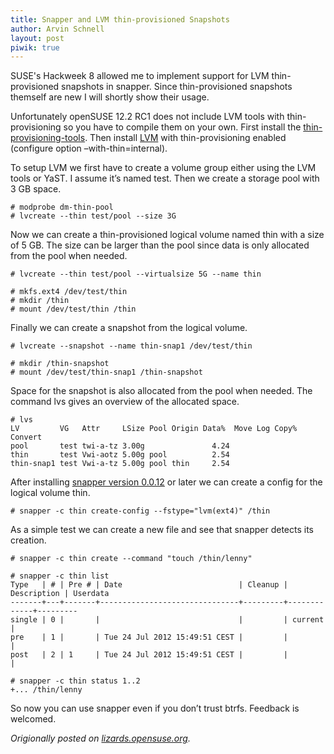 ```yaml
---
title: Snapper and LVM thin-provisioned Snapshots
author: Arvin Schnell
layout: post
piwik: true
---
```


SUSE's Hackweek 8 allowed me to implement support for LVM
thin-provisioned snapshots in snapper. Since thin-provisioned
snapshots themself are new I will shortly show their usage.

Unfortunately openSUSE 12.2 RC1 does not include LVM tools with
thin-provisioning so you have to compile them on your own. First
install the
[thin-provisioning-tools](https://github.com/jthornber/thin-provisioning-tools). Then
install [LVM](ftp://sources.redhat.com/pub/lvm2/LVM2.2.02.96.tgz) with
thin-provisioning enabled (configure option –with-thin=internal).

To setup LVM we first have to create a volume group either using the
LVM tools or YaST. I assume it’s named test. Then we create a storage
pool with 3 GB space.

~~~
# modprobe dm-thin-pool
# lvcreate --thin test/pool --size 3G
~~~

Now we can create a thin-provisioned logical volume named thin with a
size of 5 GB. The size can be larger than the pool since data is only
allocated from the pool when needed.

~~~
# lvcreate --thin test/pool --virtualsize 5G --name thin

# mkfs.ext4 /dev/test/thin
# mkdir /thin
# mount /dev/test/thin /thin
~~~

Finally we can create a snapshot from the logical volume.

~~~
# lvcreate --snapshot --name thin-snap1 /dev/test/thin

# mkdir /thin-snapshot
# mount /dev/test/thin-snap1 /thin-snapshot
~~~

Space for the snapshot is also allocated from the pool when
needed. The command lvs gives an overview of the allocated space.

~~~
# lvs
LV         VG   Attr     LSize Pool Origin Data%  Move Log Copy%  Convert
pool       test twi-a-tz 3.00g               4.24
thin       test Vwi-aotz 5.00g pool          2.54
thin-snap1 test Vwi-a-tz 5.00g pool thin     2.54
~~~

After installing [snapper version
0.0.12](https://build.opensuse.org/project/show/filesystems:snapper)
or later we can create a config for the logical volume thin.

~~~
# snapper -c thin create-config --fstype="lvm(ext4)" /thin
~~~

As a simple test we can create a new file and see that snapper detects its creation.

~~~
# snapper -c thin create --command "touch /thin/lenny"

# snapper -c thin list
Type   | # | Pre # | Date                          | Cleanup | Description | Userdata
-------+---+-------+-------------------------------+---------+-------------+---------
single | 0 |       |                               |         | current     |
pre    | 1 |       | Tue 24 Jul 2012 15:49:51 CEST |         |             |
post   | 2 | 1     | Tue 24 Jul 2012 15:49:51 CEST |         |             |

# snapper -c thin status 1..2
+... /thin/lenny
~~~

So now you can use snapper even if you don’t trust btrfs. Feedback is welcomed.

_Origionally posted on
[lizards.opensuse.org](https://lizards.opensuse.org/2012/07/25/snapper-lvm/)._
